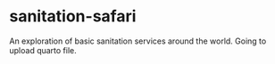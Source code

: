 # sanitation-safari
An exploration of basic sanitation services around the world.
Going to upload quarto file.
